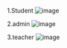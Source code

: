 1.Student
![image](https://github.com/ILoveCAmille/client/assets/93418879/0ccf6151-b677-4229-b481-e37b1902581b)



2.admin
![image](https://github.com/ILoveCAmille/client/assets/93418879/6326bc5b-c363-4d17-8b6e-2d300c2905e2)



3.teacher
![image](https://github.com/ILoveCAmille/client/assets/93418879/c0ba255c-57e6-4d22-b0f0-2bf97bd062db)
